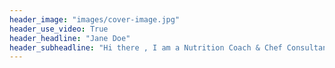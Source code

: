 ```yaml
---
header_image: "images/cover-image.jpg"
header_use_video: True
header_headline: "Jane Doe"
header_subheadline: "Hi there , I am a Nutrition Coach & Chef Consultant"
---
```


